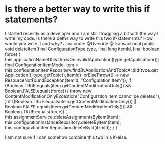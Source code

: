 
# Is there a better way to write this if statements?

I started recently as a developer and I am still struggling a bit with the way I write my code.
Is there a better way to write this two if-statements? How would you write it and why?
Java code:
@Override
@Transactional
public void deleteItem(final ConfigurationType type, final long itemId, final boolean force) {
    this.applicationNameUtils.throwOnInvalidApplication(type.getApplication());
    final ConfigurationItemModel item =
        this.configurationItemRepository.findByApplicationAndTopicAndId(type.getApplication(), type.getTopic(), itemId)
            .orElseThrow(() -> new ResourceNotFoundException(itemId, "Configuration Item"));
    if (Boolean.TRUE.equals(item.getContentModificationOnly()) && Boolean.FALSE.equals(force)) {
        throw new ContentModificationOnlyException("Configuration Item cannot be deleted");
    }
    if ((Boolean.TRUE.equals(item.getContentModificationOnly()) || Boolean.FALSE.equals(item.getContentModificationOnly())) && Boolean.TRUE.equals(force)) {
        this.assignmentService.deleteAssignmentsByItem(item);
        this.configurationInstanceRepository.deleteByItem(item);
        this.configurationItemRepository.deleteById(itemId);
    }
}


I am not sure if I can somehow combine this two in a if-else.

        